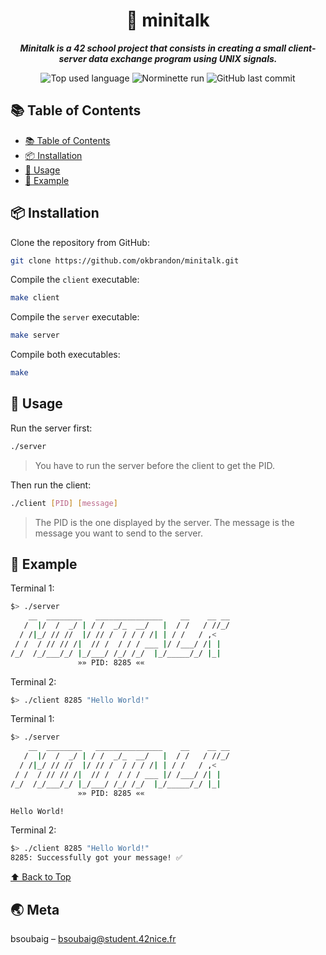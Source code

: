 <h1 align="center">📣 minitalk</h1>

<p align="center">
	<b><i>Minitalk is a 42 school project that consists in creating a small client-server data exchange program using UNIX signals.</i></b><br>
</p>

<p align="center">
	<img alt="Top used language" src="https://img.shields.io/github/languages/top/okbrandon/minitalk?color=success"/>
	<img alt="Norminette run" src="https://github.com/okbrandon/minitalk/actions/workflows/42-norminette.yml/badge.svg"/>
	<img alt="GitHub last commit" src="https://img.shields.io/github/last-commit/okbrandon/minitalk"/>
</p>

## 📚 Table of Contents

- [📚 Table of Contents](#-table-of-contents)
- [📦 Installation](#-installation)
- [📝 Usage](#-usage)
- [📝 Example](#-example)

## 📦 Installation

Clone the repository from GitHub:
```sh
git clone https://github.com/okbrandon/minitalk.git
```

Compile the `client` executable:
```sh
make client
```

Compile the `server` executable:
```sh
make server
```

Compile both executables:
```sh
make
```

## 📝 Usage

Run the server first:
```sh
./server
```
> You have to run the server before the client to get the PID.

Then run the client:
```sh
./client [PID] [message]
```
> The PID is the one displayed by the server. The message is the message you want to send to the server.

## 📝 Example

Terminal 1:
```sh
$> ./server
    __  ________   _______________    __    __ __
   /  |/  /  _/ | / /  _/_  __/   |  / /   / //_/
  / /|_/ // //  |/ // /  / / / /| | / /   / ,<
 / /  / // // /|  // /  / / / ___ |/ /___/ /| |
/_/  /_/___/_/ |_/___/ /_/ /_/  |_/_____/_/ |_|
               »» PID: 8285 ««

```

Terminal 2:
```sh
$> ./client 8285 "Hello World!"
```

Terminal 1:
```sh
$> ./server
    __  ________   _______________    __    __ __
   /  |/  /  _/ | / /  _/_  __/   |  / /   / //_/
  / /|_/ // //  |/ // /  / / / /| | / /   / ,<
 / /  / // // /|  // /  / / / ___ |/ /___/ /| |
/_/  /_/___/_/ |_/___/ /_/ /_/  |_/_____/_/ |_|
               »» PID: 8285 ««

Hello World!
```

Terminal 2:
```sh
$> ./client 8285 "Hello World!"
8285: Successfully got your message! ✅
```

[⬆ Back to Top](#-table-of-contents)

## 🌏 Meta

bsoubaig – bsoubaig@student.42nice.fr
